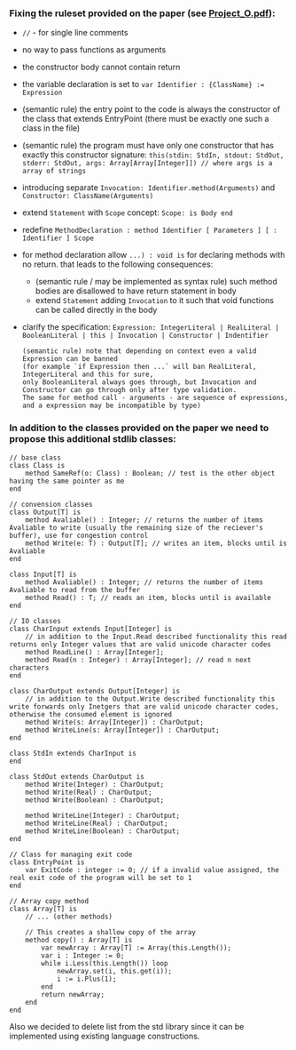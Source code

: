 ### Fixing the ruleset provided on the paper (see [Project_O.pdf](/Project_O.pdf)):

- `//` - for single line comments
- no way to pass functions as arguments
- the constructor body cannot contain return
- the variable declaration is set to `var Identifier : {ClassName} := Expression`
- (semantic rule) the entry point to the code is always the constructor of the class that extends EntryPoint (there must be exactly one such a class in the file)
- (semantic rule) the program must have only one constructor that has exactly this constructor signature:
    `this(stdin: StdIn, stdout: StdOut, stderr: StdOut, args: Array[Array[Integer]]) // where args is a array of strings`
- introducing separate `Invocation: Identifier.method(Arguments)` and `Constructor: ClassName(Arguments)`
- extend `Statement` with `Scope` concept: `Scope: is Body end`
- redefine `MethodDeclaration : method Identifier [ Parameters ] [ : Identifier ] Scope`
- for method declaration allow `...) : void is` for declaring methods with no return. that leads to the following consequences:
  - (semantic rule / may be implemented as syntax rule) such method bodies are disallowed to have return statement in body
  - extend `Statement` adding `Invocation` to it such that void functions can be called directly in the body
- clarify the specification: `Expression: IntegerLiteral | RealLiteral | BooleanLiteral | this | Invocation | Constructor | Indentifier`
      
      (semantic rule) note that depending on context even a valid Expression can be banned 
      (for example `if Expression then ...` will ban RealLiteral, IntegerLiteral and this for sure,
      only BooleanLiteral always goes through, but Invocation and Constructor can go through only after type validation.
      The same for method call - arguments - are sequence of expressions, and a expression may be incompatible by type)

### In addition to the classes provided on the paper we need to propose this additional stdlib classes:

```
// base class
class Class is
    method SameRef(o: Class) : Boolean; // test is the other object having the same pointer as me
end
```

```
// convension classes
class Output[T] is
    method Avaliable() : Integer; // returns the number of items Avaliable to write (usually the remaining size of the reciever's buffer), use for congestion control
    method Write(e: T) : Output[T]; // writes an item, blocks until is Avaliable
end

class Input[T] is
    method Avaliable() : Integer; // returns the number of items Avaliable to read from the buffer
    method Read() : T; // reads an item, blocks until is available
end
```

```
// IO classes
class CharInput extends Input[Integer] is
    // in addition to the Input.Read described functionality this read returns only Integer values that are valid unicode character codes
    method ReadLine() : Array[Integer];
    method Read(n : Integer) : Array[Integer]; // read n next characters
end

class CharOutput extends Output[Integer] is
    // in addition to the Output.Write described functionality this write forwards only Inetgers that are valid unicode character codes, otherwise the consumed element is ignored
    method Write(s: Array[Integer]) : CharOutput;
    method WriteLine(s: Array[Integer]) : CharOutput;
end

class StdIn extends CharInput is
end

class StdOut extends CharOutput is
    method Write(Integer) : CharOutput;
    method Write(Real) : CharOutput;
    method Write(Boolean) : CharOutput;

    method WriteLine(Integer) : CharOutput;
    method WriteLine(Real) : CharOutput;
    method WriteLine(Boolean) : CharOutput;
end
```

```
// Class for managing exit code
class EntryPoint is
    var ExitCode : integer := 0; // if a invalid value assigned, the real exit code of the program will be set to 1
end
```

```
// Array copy method
class Array[T] is
    // ... (other methods)

    // This creates a shallow copy of the array
    method copy() : Array[T] is
    	var newArray : Array[T] := Array(this.Length());
    	var i : Integer := 0;
    	while i.Less(this.Length()) loop
        	newArray.set(i, this.get(i));
        	i := i.Plus(1);
    	end
	    return newArray;
    end
end
```

Also we decided to delete list from the std library since it can be implemented using existing language constructions.
